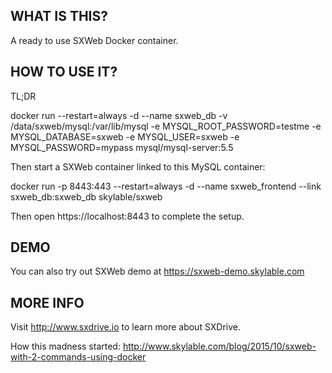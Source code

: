 ## WHAT IS THIS?

A ready to use SXWeb Docker container.

## HOW TO USE IT?

TL;DR

   docker run --restart=always -d --name sxweb_db -v /data/sxweb/mysql:/var/lib/mysql -e MYSQL_ROOT_PASSWORD=testme -e MYSQL_DATABASE=sxweb -e MYSQL_USER=sxweb -e MYSQL_PASSWORD=mypass mysql/mysql-server:5.5

Then start a SXWeb container linked to this MySQL container:

   docker run -p 8443:443 --restart=always -d --name sxweb_frontend --link sxweb_db:sxweb_db skylable/sxweb

Then open https://localhost:8443 to complete the setup.

## DEMO

You can also try out SXWeb demo at https://sxweb-demo.skylable.com

## MORE INFO

Visit http://www.sxdrive.io to learn more about SXDrive.

How this madness started: http://www.skylable.com/blog/2015/10/sxweb-with-2-commands-using-docker

